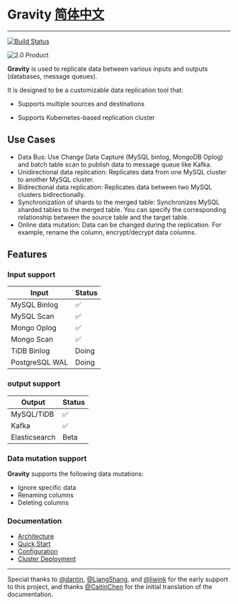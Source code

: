 # **Gravity** [简体中文](./README-cn.md)

-------------------------
[![Build Status](https://travis-ci.org/moiot/gravity.svg?branch=master)](https://travis-ci.org/moiot/gravity)

![2.0 Product](docs/2.0/product.png)

**Gravity** is used to replicate data between various inputs and outputs (databases, message queues).

It is designed to be a customizable data replication tool that:

- Supports multiple sources and destinations

- Supports Kubernetes-based replication cluster

## Use Cases

- Data Bus: Use Change Data Capture (MySQL binlog, MongoDB Oplog) and batch table scan to publish data to message queue like Kafka.
- Unidirectional data replication: Replicates data from one MySQL cluster to another MySQL cluster.
- Bidirectional data replication: Replicates data between two MySQL clusters bidirectionally.
- Synchronization of shards to the merged table: Synchronizes MySQL sharded tables to the merged table. You can specify the corresponding relationship between the source table and the target table.
- Online data mutation: Data can be changed during the replication. For example, rename the column, encrypt/decrypt data columns.

## Features

### Input support

| Input | Status  |
|---|---|
|  MySQL Binlog | ✅  |
|  MySQL Scan |  ✅ |
|  Mongo Oplog | ✅  |
|  Mongo Scan | ✅  |
|  TiDB Binlog | Doing  |
|  PostgreSQL WAL | Doing  |

### output support

| Output | Status  |
|---|---|
|  MySQL/TiDB | ✅  |
|  Kafka |  ✅ |
| Elasticsearch | Beta |

### Data mutation support

**Gravity** supports the following data mutations:

- Ignore specific data
- Renaming columns
- Deleting columns

### Documentation

- [Architecture](docs/2.0/00-arch-en.md)
- [Quick Start](docs/2.0/01-quick-start-en.md)
- [Configuration](docs/2.0/02-config-index-en.md)
- [Cluster Deployment](https://github.com/moiot/gravity-operator)

-------------------------

Special thanks to [@dantin](https://github.com/dantin), [@LiangShang](https://github.com/liangshang), and [@liwink](https://github.com/liwink) for the early support to this project, and thanks [@CaitinChen](https://github.com/CaitinChen) for the initial translation of the documentation.
